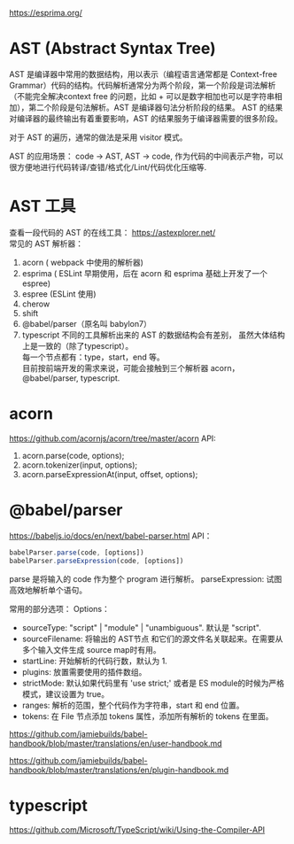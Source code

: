 https://esprima.org/


# AST (Abstract Syntax Tree)
AST 是编译器中常用的数据结构，用以表示（编程语言通常都是 Context-free Grammar）代码的结构。代码解析通常分为两个阶段，第一个阶段是词法解析（不能完全解决context free 的问题，比如 + 可以是数字相加也可以是字符串相加），第二个阶段是句法解析。AST 是编译器句法分析阶段的结果。 AST 的结果对编译器的最终输出有着重要影响，AST 的结果服务于编译器需要的很多阶段。  

对于 AST 的遍历，通常的做法是采用 visitor 模式。  

AST 的应用场景： code -> AST, AST -> code, 作为代码的中间表示产物，可以很方便地进行代码转译/查错/格式化/Lint/代码优化压缩等. 

# AST 工具
查看一段代码的 AST 的在线工具： https://astexplorer.net/  
常见的 AST 解析器： 
1. acorn ( webpack 中使用的解析器)
2. esprima ( ESLint 早期使用，后在 acorn 和 esprima 基础上开发了一个 espree)    
3. espree (ESLint 使用)   
4. cherow 
5. shift
6. @babel/parser（原名叫 babylon7）
7. typescript
不同的工具解析出来的 AST 的数据结构会有差别， 虽然大体结构上是一致的（除了typescript）。  
每一个节点都有：type，start，end 等。   
目前按前端开发的需求来说，可能会接触到三个解析器 acorn，@babel/parser, typescript.  

# acorn
https://github.com/acornjs/acorn/tree/master/acorn
API: 
1. acorn.parse(code, options);
2. acorn.tokenizer(input, options);
3. acorn.parseExpressionAt(input, offset, options);

# @babel/parser
https://babeljs.io/docs/en/next/babel-parser.html
API：
```js
babelParser.parse(code, [options])
babelParser.parseExpression(code, [options])
```
parse 是将输入的 code 作为整个 program 进行解析。
parseExpression: 试图高效地解析单个语句。

常用的部分选项：
Options：
* sourceType:  "script" | "module" | "unambiguous". 默认是 "script". 
* sourceFilename: 将输出的 AST节点 和它们的源文件名关联起来。在需要从多个输入文件生成 source map时有用。 
* startLine: 开始解析的代码行数，默认为 1.
* plugins: 放置需要使用的插件数组。    
* strictMode: 默认如果代码里有 'use strict;' 或者是 ES module的时候为严格模式，建议设置为 true。  
* ranges: 解析的范围，整个代码作为字符串，start 和 end 位置。
* tokens: 在 File 节点添加 tokens 属性，添加所有解析的 tokens 在里面。


https://github.com/jamiebuilds/babel-handbook/blob/master/translations/en/user-handbook.md

https://github.com/jamiebuilds/babel-handbook/blob/master/translations/en/plugin-handbook.md


# typescript
https://github.com/Microsoft/TypeScript/wiki/Using-the-Compiler-API






 









